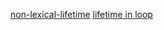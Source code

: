 [non-lexical-lifetime](https://stackoverflow.com/questions/50251487/what-are-non-lexical-lifetimes)
[lifetime in loop](https://stackoverflow.com/questions/37986640/cannot-obtain-a-mutable-reference-when-iterating-a-recursive-structure-cannot-b)
